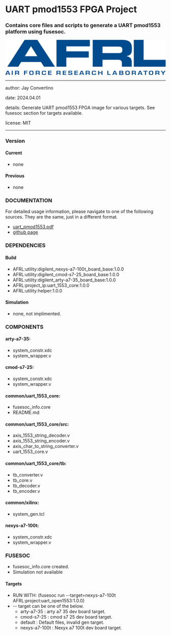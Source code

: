 # UART pmod1553 FPGA Project
### Contains core files and scripts to generate a UART pmod1553 platform using fusesoc.

![image](docs/manual/img/AFRL.png)

---

   author: Jay Convertino

   date: 2024.04.01

   details: Generate UART pmod1553 FPGA image for various targets. See fusesoc section for targets available.

   license: MIT

---

### Version
#### Current
  - none

#### Previous
  - none

### DOCUMENTATION
  For detailed usage information, please navigate to one of the following sources. They are the same, just in a different format.

  - [uart_pmod1553.pdf](docs/manual/uart_pmod1553.pdf)
  - [github page](https://johnathan-convertino-afrl.github.io/uart_pmod1553/)

### DEPENDENCIES
#### Build
  - AFRL:utility:digilent_nexys-a7-100t_board_base:1.0.0
  - AFRL:utility:digilent_cmod-s7-25_board_base:1.0.0
  - AFRL:utility:digilent_arty-a7-35_board_base:1.0.0
  - AFRL:project_ip:uart_1553_core:1.0.0
  - AFRL:utility:helper:1.0.0

#### Simulation
  - none, not implimented.

### COMPONENTS
#### arty-a7-35:
  - system_constr.xdc
  - system_wrapper.v

#### cmod-s7-25:
  - system_constr.xdc
  - system_wrapper.v

#### common/uart_1553_core:
  - fusesoc_info.core
  - README.md

#### common/uart_1553_core/src:
  - axis_1553_string_decoder.v
  - axis_1553_string_encoder.v
  - axis_char_to_string_converter.v
  - uart_1553_core.v

#### common/uart_1553_core/tb:
  - tb_converter.v
  - tb_core.v
  - tb_decoder.v
  - tb_encoder.v

#### common/xilinx:
  - system_gen.tcl

#### nexys-a7-100t:
  - system_constr.xdc
  - system_wrapper.v

### FUSESOC

* fusesoc_info.core created.
* Simulation not available

#### Targets

* RUN WITH: (fusesoc run --target=nexys-a7-100t AFRL:project:uart_open1553:1.0.0)
* -- target can be one of the below.
  - arty-a7-35    : arty a7 35 dev board target.
  - cmod-s7-25    : cmod s7 25 dev board target.
  - default       : Default files, invalid gen target.
  - nexys-a7-100t : Nexyx a7 100t dev board target.


